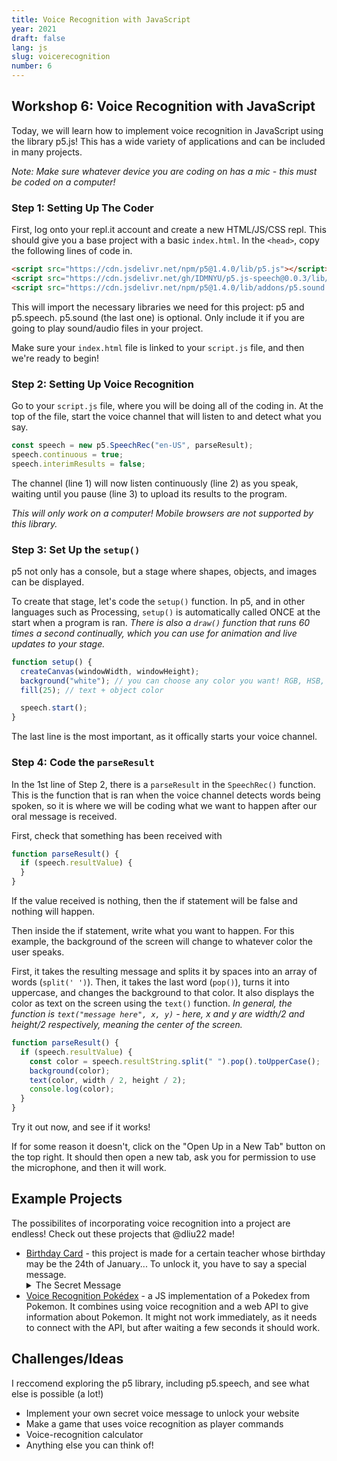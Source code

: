 ```yaml
---
title: Voice Recognition with JavaScript
year: 2021
draft: false
lang: js
slug: voicerecognition
number: 6
---
```


## Workshop 6: Voice Recognition with JavaScript

Today, we will learn how to implement voice recognition in JavaScript using the library p5.js! This has a wide variety of applications and can be included in many projects.

_Note: Make sure whatever device you are coding on has a mic - this must be coded on a computer!_

### Step 1: Setting Up The Coder

First, log onto your repl.it account and create a new HTML/JS/CSS repl. This should give you a base project with a basic `index.html`.
In the `<head>`, copy the following lines of code in.

```html
<script src="https://cdn.jsdelivr.net/npm/p5@1.4.0/lib/p5.js"></script>
<script src="https://cdn.jsdelivr.net/gh/IDMNYU/p5.js-speech@0.0.3/lib/p5.speech.js"></script>
<script src="https://cdn.jsdelivr.net/npm/p5@1.4.0/lib/addons/p5.sound.js"></script>
```

This will import the necessary libraries we need for this project: p5 and p5.speech.
p5.sound (the last one) is optional. Only include it if you are going to play sound/audio files in your project.

Make sure your `index.html` file is linked to your `script.js` file, and then we're ready to begin!

### Step 2: Setting Up Voice Recognition

Go to your `script.js` file, where you will be doing all of the coding in.
At the top of the file, start the voice channel that will listen to and detect what you say.

```javascript
const speech = new p5.SpeechRec("en-US", parseResult);
speech.continuous = true;
speech.interimResults = false;
```

The channel (line 1) will now listen continuously (line 2) as you speak, waiting until you pause (line 3) to upload its results to the program.

_This will only work on a computer! Mobile browsers are not supported by this library._

### Step 3: Set Up the `setup()`

p5 not only has a console, but a stage where shapes, objects, and images can be displayed.

To create that stage, let's code the `setup()` function.
In p5, and in other languages such as Processing, `setup()` is automatically called ONCE at the start when a program is ran.
_There is also a `draw()` function that runs 60 times a second continually, which you can use for animation and live updates to your stage._

```javascript
function setup() {
  createCanvas(windowWidth, windowHeight);
  background("white"); // you can choose any color you want! RGB, HSB, hexcode, and color name all work
  fill(25); // text + object color

  speech.start();
}
```

The last line is the most important, as it offically starts your voice channel.

### Step 4: Code the `parseResult`

In the 1st line of Step 2, there is a `parseResult` in the `SpeechRec()` function.
This is the function that is ran when the voice channel detects words being spoken, so it is where we will be coding what we want to happen after our oral message is received.

First, check that something has been received with

```javascript
function parseResult() {
  if (speech.resultValue) {
  }
}
```

If the value received is nothing, then the if statement will be false and nothing will happen.

Then inside the if statement, write what you want to happen. For this example, the background of the screen will change to whatever color the user speaks.

First, it takes the resulting message and splits it by spaces into an array of words (`split(' ')`).
Then, it takes the last word (`pop()`), turns it into uppercase, and changes the background to that color.
It also displays the color as text on the screen using the `text()` function.
_In general, the function is `text("message here", x, y)` - here, x and y are width/2 and height/2 respectively, meaning the center of the screen._

```javascript
function parseResult() {
  if (speech.resultValue) {
    const color = speech.resultString.split(" ").pop().toUpperCase();
    background(color);
    text(color, width / 2, height / 2);
    console.log(color);
  }
}
```

Try it out now, and see if it works!

If for some reason it doesn't, click on the "Open Up in a New Tab" button on the top right. It should then open a new tab, ask you for permission to use the microphone, and then it will work.

## Example Projects

The possibilites of incorporating voice recognition into a project are endless! Check out these projects that @dliu22 made!

- [Birthday Card](https://replit.com/@dliu22/BirthdayCard#script.js) - this project is made for a certain teacher whose birthday may be the 24th of January... To unlock it, you have to say a special message.
    <details>
        <summary>The Secret Message</summary>
        Happy Birthday Mr. C!
    </details>
- [Voice Recognition Pokédex](https://replit.com/@dliu22/VoicePokedex#script.js) - a JS implementation of a Pokedex from Pokemon. It combines using voice recognition and a web API to give information about Pokemon. It might not work immediately, as it needs to connect with the API, but after waiting a few seconds it should work.

## Challenges/Ideas

I reccomend exploring the p5 library, including p5.speech, and see what else is possible (a lot!)

- Implement your own secret voice message to unlock your website
- Make a game that uses voice recognition as player commands
- Voice-recognition calculator
- Anything else you can think of!
